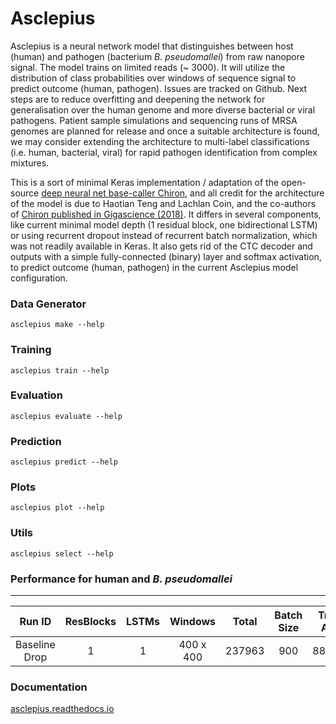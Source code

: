 # Asclepius

Asclepius is a neural network model that distinguishes between host (human) and pathogen (bacterium *B. pseudomallei*) from raw nanopore signal. The model trains on limited reads (~ 3000). It will utilize the distribution of class probabilities over windows of sequence signal to predict outcome (human, pathogen). Issues are tracked on Github. Next steps are to reduce overfitting and deepening the network for generalisation over the human genome and more diverse bacterial or viral pathogens. Patient sample simulations and sequencing runs of MRSA genomes are planned for release and once a suitable architecture is found, we may consider extending the architecture to multi-label classifications (i.e. human, bacterial, viral) for rapid pathogen identification from complex mixtures.

This is a sort of minimal Keras implementation / adaptation of the open-source [deep neural net base-caller Chiron](https://github.com/haotianteng/Chiron), and all credit for the architecture of the model is due to Haotian Teng and Lachlan Coin, and the co-authors of [Chiron published in Gigascience (2018)](https://academic.oup.com/gigascience/article/7/5/giy037/4966989). It differs in several components, like current minimal model depth (1 residual block, one bidirectional LSTM) or using recurrent dropout instead of recurrent batch normalization, which was not readily available in Keras. It also gets rid of the CTC decoder and outputs with a simple fully-connected (binary) layer and softmax activation, to predict outcome (human, pathogen) in the current Asclepius model configuration.

### Data Generator

`asclepius make --help`

### Training 

`asclepius train --help`

### Evaluation

`asclepius evaluate --help`

### Prediction

`asclepius predict --help`

### Plots

`asclepius plot --help`

### Utils

`asclepius select --help`


### Performance for human and *B. pseudomallei*
---

| Run ID         | ResBlocks | LSTMs  | Windows   | Total     | Batch Size  | Train. Acc. | Val. Acc. | Epoch  | Dropout  |
| :------------: | :-------: | :----: | :-------: | :-------: | :---------: | :---------: | :-------: | :----: | :------: |
| Baseline Drop  |  1        | 1      | 400 x 400 | 237963    | 900         | 88.81%      | 88.97%    | 16     | 0.2      |


### Documentation

[asclepius.readthedocs.io](https://asclepius.readthedocs.io)

